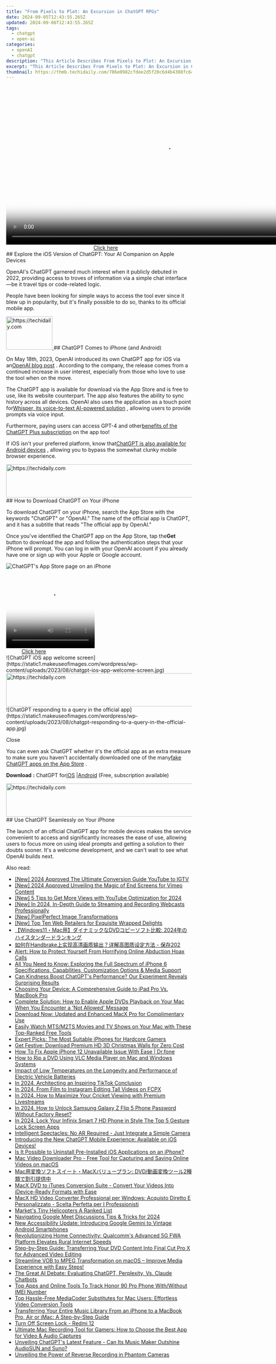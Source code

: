 ```yaml
---
title: "From Pixels to Plot: An Excursion in ChatGPT RPGs"
date: 2024-09-05T12:43:55.265Z
updated: 2024-09-06T12:43:55.265Z
tags:
  - chatgpt
  - open-ai
categories:
  - openAI
  - chatgpt
description: "This Article Describes From Pixels to Plot: An Excursion in ChatGPT RPGs"
excerpt: "This Article Describes From Pixels to Plot: An Excursion in ChatGPT RPGs"
thumbnail: https://thmb.techidaily.com/786e0982cfdee2d5f20c6d4b4308fc64b7f3b17fc6a8a55e95bfdc13a652344b.jpg
---
```


<!-- affiliate ads begin -->
<span id="1424531">
					<video width="864" height="NaN" style="cursor:pointer"
           poster="//a.impactradius-go.com/display-clicktoplayimage/1424531.png"
           onclick="if(!this.playClicked){this.play();this.setAttribute('controls',true);this.playClicked=true;}">
	   <source src="//a.impactradius-go.com/display-ad/16446-1424531">
	   <img src="//a.impactradius-go.com/display-clicktoplayimage/1424531.png" style="border: none; height: 100%; width: 100%; object-fit: contain">
	</video>
	<div style="width:540px;text-align:center"><a href="javascript:window.open(decodeURIComponent('https%3A%2F%2Flaganoo.pxf.io%2Fc%2F5597632%2F1424531%2F16446'), '_blank');void(0);">Click here</a></div>
</span>
<img height="0" width="0" src="https://imp.pxf.io/i/5597632/1424531/16446" style="position:absolute;visibility:hidden;" border="0" />
<!-- affiliate ads end -->
## Explore the iOS Version of ChatGPT: Your AI Companion on Apple Devices

 OpenAI's ChatGPT garnered much interest when it publicly debuted in 2022, providing access to troves of information via a simple chat interface—be it travel tips or code-related logic.

 People have been looking for simple ways to access the tool ever since it blew up in popularity, but it's finally possible to do so, thanks to its official mobile app.

<!-- affiliate ads begin -->
<a href="https://aligracehair.sjv.io/c/5597632/2135409/19272" target="_top" id="2135409">
  <img src="//a.impactradius-go.com/display-ad/19272-2135409" border="0" alt="https://techidaily.com" width="125" height="90"/>
</a>
<img height="0" width="0" src="https://aligracehair.sjv.io/i/5597632/2135409/19272" style="position:absolute;visibility:hidden;" border="0" />
<!-- affiliate ads end -->
## ChatGPT Comes to iPhone (and Android)

 On May 18th, 2023, OpenAI introduced its own ChatGPT app for iOS via an[OpenAI blog post](https://openai.com/blog/introducing-the-chatgpt-app-for-ios) . According to the company, the release comes from a continued increase in user interest, especially from those who love to use the tool when on the move.

 The ChatGPT app is available for download via the App Store and is free to use, like its website counterpart. The app also features the ability to sync history across all devices. OpenAI also uses the application as a touch point for[Whisper, its voice-to-text AI-powered solution](https://www.makeuseof.com/dictate-documents-openai-whisper/) , allowing users to provide prompts via voice input.

 Furthermore, paying users can access GPT-4 and other[benefits of the ChatGPT Plus subscription](https://www.makeuseof.com/chatgpt-plus-subscription-worth-it/) on the app too!

 If iOS isn't your preferred platform, know that[ChatGPT is also available for Android devices](https://www.makeuseof.com/chatgpt-is-now-available-on-android/) , allowing you to bypass the somewhat clunky mobile browser experience.

<!-- affiliate ads begin -->
<a href="https://ephamedtechinc.pxf.io/c/5597632/2135473/26400" target="_top" id="2135473">
  <img src="//a.impactradius-go.com/display-ad/26400-2135473" border="0" alt="https://techidaily.com" width="728" height="90"/>
</a>
<img height="0" width="0" src="https://ephamedtechinc.pxf.io/i/5597632/2135473/26400" style="position:absolute;visibility:hidden;" border="0" />
<!-- affiliate ads end -->
## How to Download ChatGPT on Your iPhone

 To download ChatGPT on your iPhone, search the App Store with the keywords "ChatGPT" or "OpenAI." The name of the official app is ChatGPT, and it has a subtitle that reads "The official app by OpenAI."

 Once you've identified the ChatGPT app on the App Store, tap the**Get** button to download the app and follow the authentication steps that your iPhone will prompt. You can log in with your OpenAI account if you already have one or sign up with your Apple or Google account.

![ChatGPT's App Store page on an iPhone](https://static1.makeuseofimages.com/wordpress/wp-content/uploads/2023/08/chatgpt-s-app-store-page-on-an-iphone.jpg)

<!-- affiliate ads begin -->
<span id="1912746">
					<video width="240" height="200" style="cursor:pointer"
           poster="//a.impactradius-go.com/display-clicktoplayimage/1912746.png"
           onclick="if(!this.playClicked){this.play();this.setAttribute('controls',true);this.playClicked=true;}">
	   <source src="//a.impactradius-go.com/display-ad/20231-1912746">
	   <img src="//a.impactradius-go.com/display-clicktoplayimage/1912746.png" style="border: none; height: 100%; width: 100%; object-fit: contain">
	</video>
	<div style="width:150px;text-align:center"><a href="javascript:window.open(decodeURIComponent('https%3A%2F%2Fmindmanager.sjv.io%2Fc%2F5597632%2F1912746%2F20231'), '_blank');void(0);">Click here</a></div>
</span>
<img height="0" width="0" src="https://imp.pxf.io/i/5597632/1912746/20231" style="position:absolute;visibility:hidden;" border="0" />
<!-- affiliate ads end -->
![ChatGPT iOS app welcome screen](https://static1.makeuseofimages.com/wordpress/wp-content/uploads/2023/08/chatgpt-ios-app-welcome-screen.jpg)

<!-- affiliate ads begin -->
<a href="https://ephamedtechinc.pxf.io/c/5597632/2120866/26400?prodsku=mars" target="_top" id="2120866">
  <img src="//a.impactradius-go.com/display-ad/26400-2120866" border="0" alt="https://techidaily.com" width="728" height="90"/>
</a>
<img height="0" width="0" src="https://ephamedtechinc.pxf.io/i/5597632/2120866/26400?prodsku=mars" style="position:absolute;visibility:hidden;" border="0" />
<!-- affiliate ads end -->
![ChatGPT responding to a query in the official app](https://static1.makeuseofimages.com/wordpress/wp-content/uploads/2023/08/chatgpt-responding-to-a-query-in-the-official-app.jpg)

Close

 You can even ask ChatGPT whether it's the official app as an extra measure to make sure you haven't accidentally downloaded one of the many[fake ChatGPT apps on the App Store](https://www.makeuseof.com/how-to-spot-fake-chatgpt-app-on-apple-app-store/) .

**Download** **:** ChatGPT for[iOS](http://apps.apple.com/app/openai-chatgpt/id6448311069) |[Android](https://www.anrdoezrs.net/links/7251228/type/dlg/sid/UUmuoUeUpU2025542/https://play.google.com/store/apps/details?id=com.openai.chatgpt&hl=en&gl=US) (Free, subscription available)

<!-- affiliate ads begin -->
<a href="https://ephamedtechinc.pxf.io/c/5597632/2137213/26400" target="_top" id="2137213">
  <img src="//a.impactradius-go.com/display-ad/26400-2137213" border="0" alt="https://techidaily.com" width="728" height="90"/>
</a>
<img height="0" width="0" src="https://ephamedtechinc.pxf.io/i/5597632/2137213/26400" style="position:absolute;visibility:hidden;" border="0" />
<!-- affiliate ads end -->
## Use ChatGPT Seamlessly on Your iPhone

 The launch of an official ChatGPT app for mobile devices makes the service convenient to access and significantly increases the ease of use, allowing users to focus more on using ideal prompts and getting a solution to their doubts sooner. It's a welcome development, and we can't wait to see what OpenAI builds next.


<ins class="adsbygoogle"
     style="display:block"
     data-ad-format="autorelaxed"
     data-ad-client="ca-pub-7571918770474297"
     data-ad-slot="1223367746"></ins>



<ins class="adsbygoogle"
     style="display:block"
     data-ad-client="ca-pub-7571918770474297"
     data-ad-slot="8358498916"
     data-ad-format="auto"
     data-full-width-responsive="true"></ins>

<span class="atpl-alsoreadstyle">Also read:</span>
<div><ul>
<li><a href="https://youtube-lab.techidaily.com/024-approved-the-ultimate-conversion-guide-youtube-to-igtv/"><u>[New] 2024 Approved  The Ultimate Conversion Guide  YouTube to IGTV</u></a></li>
<li><a href="https://vimeo-videos.techidaily.com/new-2024-approved-unveiling-the-magic-of-end-screens-for-vimeo-content/"><u>[New] 2024 Approved  Unveiling the Magic of End Screens for Vimeo Content</u></a></li>
<li><a href="https://youtube-webster.techidaily.com/-tips-to-get-more-views-with-youtube-optimization-for-2024/"><u>[New] 5 Tips to Get More Views with YouTube Optimization for 2024</u></a></li>
<li><a href="https://article-tips.techidaily.com/new-in-2024-in-depth-guide-to-streaming-and-recording-webcasts-professionally/"><u>[New] In 2024, In-Depth Guide to Streaming and Recording Webcasts Professionally</u></a></li>
<li><a href="https://extra-support.techidaily.com/new-pixelperfect-image-transformations/"><u>[New] PixelPerfect Image Transformations</u></a></li>
<li><a href="https://some-guidance.techidaily.com/new-top-ten-web-retailers-for-exquisite-wrapped-delights/"><u>[New] Top Ten Web Retailers for Exquisite Wrapped Delights</u></a></li>
<li><a href="https://tech-revival.techidaily.com/windows11macdvd-2024/"><u>【Windows11・Mac用】ダイナミックなDVDコピーソフト比較: 2024年のハイスタンダードランキング</u></a></li>
<li><a href="https://tech-revival.techidaily.com/handbrake-202/"><u>如何在Handbrake上实现高清画质输出？详解高图质设定方法 - 保存202</u></a></li>
<li><a href="https://tech-revival.techidaily.com/alert-how-to-protect-yourself-from-horrifying-online-abduction-hoax-calls/"><u>Alert: How to Protect Yourself From Horrifying Online Abduction Hoax Calls</u></a></li>
<li><a href="https://tech-revival.techidaily.com/all-you-need-to-know-exploring-the-full-spectrum-of-iphone-6-specifications-capabilities-customization-options-and-media-support/"><u>All You Need to Know: Exploring the Full Spectrum of iPhone 6 Specifications, Capabilities, Customization Options & Media Support</u></a></li>
<li><a href="https://tech-revival.techidaily.com/can-kindness-boost-chatgpts-performance-our-experiment-reveals-surprising-results/"><u>Can Kindness Boost ChatGPT's Performance? Our Experiment Reveals Surprising Results</u></a></li>
<li><a href="https://buynow-marvelous.techidaily.com/choosing-your-device-a-comprehensive-guide-to-ipad-pro-vs-macbook-pro/"><u>Choosing Your Device: A Comprehensive Guide to iPad Pro Vs. MacBook Pro</u></a></li>
<li><a href="https://tech-revival.techidaily.com/complete-solution-how-to-enable-apple-dvds-playback-on-your-mac-when-you-encounter-a-not-allowed-message/"><u>Complete Solution: How to Enable Apple DVDs Playback on Your Mac When You Encounter a 'Not Allowed' Message</u></a></li>
<li><a href="https://tech-revival.techidaily.com/download-now-updated-and-enhanced-macx-pro-for-complimentary-use/"><u>Download Now: Updated and Enhanced MacX Pro for Complimentary Use</u></a></li>
<li><a href="https://tech-revival.techidaily.com/easily-watch-mtsm2ts-movies-and-tv-shows-on-your-mac-with-these-top-ranked-free-tools/"><u>Easily Watch MTS/M2TS Movies and TV Shows on Your Mac with These Top-Ranked Free Tools</u></a></li>
<li><a href="https://buynow-info.techidaily.com/expert-picks-the-most-suitable-iphones-for-hardcore-gamers/"><u>Expert Picks: The Most Suitable iPhones for Hardcore Gamers</u></a></li>
<li><a href="https://tech-revival.techidaily.com/get-festive-download-premium-hd-3d-christmas-walls-for-zero-cost/"><u>Get Festive: Download Premium HD 3D Christmas Walls for Zero Cost</u></a></li>
<li><a href="https://iphone-unlock.techidaily.com/how-to-fix-apple-iphone-12-unavailable-issue-with-ease-drfone-by-drfone-ios/"><u>How To Fix Apple iPhone 12 Unavailable Issue With Ease | Dr.fone</u></a></li>
<li><a href="https://tech-revival.techidaily.com/how-to-rip-a-dvd-using-vlc-media-player-on-mac-and-windows-systems/"><u>How to Rip a DVD Using VLC Media Player on Mac and Windows Systems</u></a></li>
<li><a href="https://tech-revival.techidaily.com/impact-of-low-temperatures-on-the-longevity-and-performance-of-electric-vehicle-batteries/"><u>Impact of Low Temperatures on the Longevity and Performance of Electric Vehicle Batteries</u></a></li>
<li><a href="https://tiktok-videos.techidaily.com/in-2024-architecting-an-inspiring-tiktok-conclusion/"><u>In 2024, Architecting an Inspiring TikTok Conclusion</u></a></li>
<li><a href="https://instagram-videos.techidaily.com/in-2024-from-film-to-instagram-editing-tall-videos-on-fcpx/"><u>In 2024, From Film to Instagram  Editing Tall Videos on FCPX</u></a></li>
<li><a href="https://some-techniques.techidaily.com/in-2024-how-to-maximize-your-cricket-viewing-with-premium-livestreams/"><u>In 2024, How to Maximize Your Cricket Viewing with Premium Livestreams</u></a></li>
<li><a href="https://android-unlock.techidaily.com/in-2024-how-to-unlock-samsung-galaxy-z-flip-5-phone-password-without-factory-reset-by-drfone-android/"><u>In 2024, How to Unlock Samsung Galaxy Z Flip 5 Phone Password Without Factory Reset?</u></a></li>
<li><a href="https://unlock-android.techidaily.com/in-2024-lock-your-infinix-smart-7-hd-phone-in-style-the-top-5-gesture-lock-screen-apps-by-drfone-android/"><u>In 2024, Lock Your Infinix Smart 7 HD Phone in Style The Top 5 Gesture Lock Screen Apps</u></a></li>
<li><a href="https://tech-revival.techidaily.com/intelligent-spectacles-no-ar-required-just-integrate-a-simple-camera/"><u>Intelligent Spectacles: No AR Required - Just Integrate a Simple Camera</u></a></li>
<li><a href="https://tech-revival.techidaily.com/introducing-the-new-chatgpt-mobile-experience-available-on-ios-devices/"><u>Introducing the New ChatGPT Mobile Experience: Available on iOS Devices!</u></a></li>
<li><a href="https://technical-tips.techidaily.com/is-it-possible-to-uninstall-pre-installed-ios-applications-on-an-iphone/"><u>Is It Possible to Uninstall Pre-Installed iOS Applications on an iPhone?</u></a></li>
<li><a href="https://tech-revival.techidaily.com/mac-video-downloader-pro-free-tool-for-capturing-and-saving-online-videos-on-macos/"><u>Mac Video Downloader Pro - Free Tool for Capturing and Saving Online Videos on macOS</u></a></li>
<li><a href="https://tech-revival.techidaily.com/macmacx-dvd2/"><u>Mac用変換ソフトスイート・MacXバリュープラン: DVD/動画変換ツール2種類で割引提供中</u></a></li>
<li><a href="https://tech-revival.techidaily.com/macx-dvd-to-itunes-conversion-suite-convert-your-videos-into-idevice-ready-formats-with-ease/"><u>MacX DVD to iTunes Conversion Suite - Convert Your Videos Into iDevice-Ready Formats with Ease</u></a></li>
<li><a href="https://tech-revival.techidaily.com/macx-hd-video-converter-professional-per-windows-acquisto-diretto-e-personalizzato-scelta-perfetta-per-i-professionisti/"><u>MacX HD Video Converter Professional per Windows: Acquisto Diretto E Personalizzato - Scelta Perfetta per I Professionisti</u></a></li>
<li><a href="https://extra-information.techidaily.com/markets-tiny-helicopters-a-ranked-list/"><u>Market's Tiny Helicopters  A Ranked List</u></a></li>
<li><a href="https://screen-activity-recording.techidaily.com/navigating-google-meet-discussions-tips-and-tricks-for-2024/"><u>Navigating Google Meet Discussions  Tips & Tricks for 2024</u></a></li>
<li><a href="https://tech-revival.techidaily.com/new-accessibility-update-introducing-google-gemini-to-vintage-android-smartphones/"><u>New Accessibility Update: Introducing Google Gemini to Vintage Android Smartphones</u></a></li>
<li><a href="https://tech-revival.techidaily.com/revolutionizing-home-connectivity-qualcomms-advanced-5g-fwa-platform-elevates-rural-internet-speeds/"><u>Revolutionizing Home Connectivity: Qualcomm's Advanced 5G FWA Platform Elevates Rural Internet Speeds</u></a></li>
<li><a href="https://tech-revival.techidaily.com/step-by-step-guide-transferring-your-dvd-content-into-final-cut-pro-x-for-advanced-video-editing/"><u>Step-by-Step Guide: Transferring Your DVD Content Into Final Cut Pro X for Advanced Video Editing</u></a></li>
<li><a href="https://tech-revival.techidaily.com/streamline-vob-to-mpeg-transformation-on-macos-improve-media-experience-with-easy-steps/"><u>Streamline VOB to MPEG Transformation on macOS – Improve Media Experience with Easy Steps!</u></a></li>
<li><a href="https://tech-revival.techidaily.com/the-great-ai-debate-evaluating-chatgpt-perplexity-vs-claude-chatbots/"><u>The Great AI Debate: Evaluating ChatGPT, Perplexity, Vs. Claude Chatbots</u></a></li>
<li><a href="https://unlock-android.techidaily.com/top-apps-and-online-tools-to-track-honor-90-pro-phone-withwithout-imei-number-by-drfone-android/"><u>Top Apps and Online Tools To Track Honor 90 Pro Phone With/Without IMEI Number</u></a></li>
<li><a href="https://tech-revival.techidaily.com/top-hassle-free-mediacoder-substitutes-for-mac-users-effortless-video-conversion-tools/"><u>Top Hassle-Free MediaCoder Substitutes for Mac Users: Effortless Video Conversion Tools</u></a></li>
<li><a href="https://tech-revival.techidaily.com/transferring-your-entire-music-library-from-an-iphone-to-a-macbook-pro-air-or-imac-a-step-by-step-guide/"><u>Transferring Your Entire Music Library From an iPhone to a MacBook Pro, Air or iMac: A Step-by-Step Guide</u></a></li>
<li><a href="https://techidaily.com/turn-off-screen-lock-redmi-12-by-drfone-android-unlock-android-unlock/"><u>Turn Off Screen Lock - Redmi 12</u></a></li>
<li><a href="https://tech-revival.techidaily.com/ultimate-mac-recording-tool-for-gamers-how-to-choose-the-best-app-for-video-and-audio-captures/"><u>Ultimate Mac Recording Tool for Gamers: How to Choose the Best App for Video & Audio Captures</u></a></li>
<li><a href="https://tech-revival.techidaily.com/unveiling-chatgpts-latest-feature-can-its-music-maker-outshine-audiosun-and-suno/"><u>Unveiling ChatGPT's Latest Feature - Can Its Music Maker Outshine AudioSUN and Suno?</u></a></li>
<li><a href="https://extra-hints.techidaily.com/unveiling-the-power-of-reverse-recording-in-phantom-cameras/"><u>Unveiling the Power of Reverse Recording in Phantom Cameras</u></a></li>
</ul></div>
